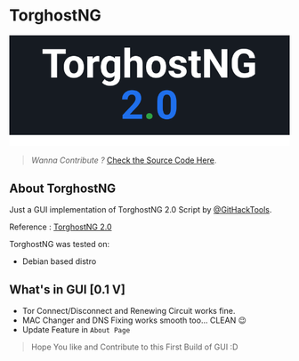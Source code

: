 # TorghostNG 

![alt text](https://raw.githubusercontent.com/AnythingSuitable/raw/main/torngSRC/Group%2020.png "TorghostNG-GUI")

> *Wanna Contribute ?* [Check the Source Code Here](https://github.com/GitHackTools "GitHackTools").

## About TorghostNG
Just a GUI implementation of TorghostNG 2.0 Script by [@GitHackTools](https://github.com/GitHackTools "GitHackTools").

Reference : [TorghostNG 2.0](https://github.com/GitHackTools/TorghostNG/ "TorghostNG GitHub")

TorghostNG was tested on:
* Debian based distro

## What's in GUI [0.1 V]

* Tor Connect/Disconnect and Renewing Circuit works fine.
* MAC Changer and DNS Fixing works smooth too... CLEAN :wink:
* Update Feature in `About Page`

> Hope You like and Contribute to this First Build of GUI :D
